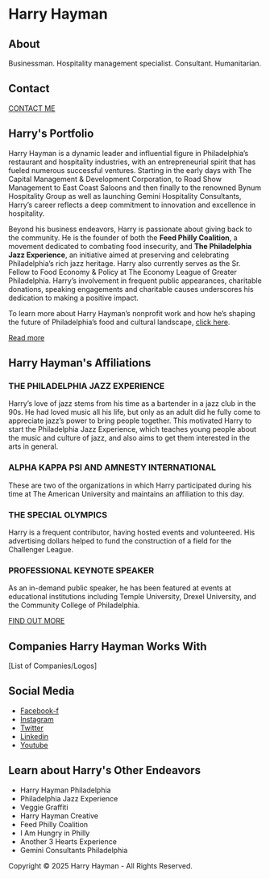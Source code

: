 # Harry Hayman

## About

Businessman. Hospitality management specialist. Consultant. Humanitarian.

## Contact

[CONTACT ME](link_to_contact_page)

## Harry's Portfolio

Harry Hayman is a dynamic leader and influential figure in Philadelphia’s restaurant and hospitality industries, with an entrepreneurial spirit that has fueled numerous successful ventures. Starting in the early days with The Capital Management & Development Corporation, to Road Show Management to East Coast Saloons and then finally to the renowned Bynum Hospitality Group as well as launching Gemini Hospitality Consultants, Harry’s career reflects a deep commitment to innovation and excellence in hospitality.

Beyond his business endeavors, Harry is passionate about giving back to the community. He is the founder of both the **Feed Philly Coalition**, a movement dedicated to combating food insecurity, and **The Philadelphia Jazz Experience**, an initiative aimed at preserving and celebrating Philadelphia’s rich jazz heritage. Harry also currently serves as the Sr. Fellow to Food Economy & Policy at The Economy League of Greater Philadelphia. Harry’s involvement in frequent public appearances, charitable donations, speaking engagements and charitable causes underscores his dedication to making a positive impact.

To learn more about Harry Hayman’s nonprofit work and how he’s shaping the future of Philadelphia’s food and cultural landscape, [click here](link_to_more_info).

[Read more](link_to_full_bio)

## Harry Hayman's Affiliations

### THE PHILADELPHIA JAZZ EXPERIENCE

Harry’s love of jazz stems from his time as a bartender in a jazz club in the 90s. He had loved music all his life, but only as an adult did he fully come to appreciate jazz’s power to bring people together. This motivated Harry to start the Philadelphia Jazz Experience, which teaches young people about the music and culture of jazz, and also aims to get them interested in the arts in general.

### ALPHA KAPPA PSI AND AMNESTY INTERNATIONAL

These are two of the organizations in which Harry participated during his time at The American University and maintains an affiliation to this day.

### THE SPECIAL OLYMPICS

Harry is a frequent contributor, having hosted events and volunteered. His advertising dollars helped to fund the construction of a field for the Challenger League.

### PROFESSIONAL KEYNOTE SPEAKER

As an in-demand public speaker, he has been featured at events at educational institutions including Temple University, Drexel University, and the Community College of Philadelphia.

[FIND OUT MORE](link_to_speaking_page)

## Companies Harry Hayman Works With

[List of Companies/Logos]

## Social Media

* [Facebook-f](link_to_facebook)
* [Instagram](link_to_instagram)
* [Twitter](link_to_twitter)
* [Linkedin](link_to_linkedin)
* [Youtube](link_to_youtube)

## Learn about Harry's Other Endeavors

* Harry Hayman Philadelphia
* Philadelphia Jazz Experience
* Veggie Graffiti
* Harry Hayman Creative
* Feed Philly Coalition
* I Am Hungry in Philly
* Another 3 Hearts Experience
* Gemini Consultants Philadelphia

Copyright © 2025 Harry Hayman - All Rights Reserved.